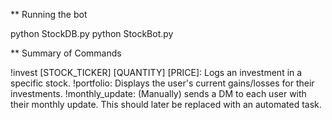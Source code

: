** Running the bot

python StockDB.py
python StockBot.py

** Summary of Commands

!invest [STOCK_TICKER] [QUANTITY] [PRICE]: Logs an investment in a specific stock.
!portfolio: Displays the user's current gains/losses for their investments.
!monthly_update: (Manually) sends a DM to each user with their monthly update. This should later be replaced with an automated task.
